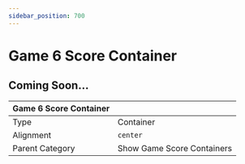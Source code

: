 ```yaml
---
sidebar_position: 700
---
```

    
# Game 6 Score Container

## Coming Soon...

|     Game 6 Score Container  ||
| -------- | ------- |
| Type  |  Container | Visibility | Image | Text  |
| Alignment |  `center`     |
| Parent Category    | Show Game Score Containers    |
